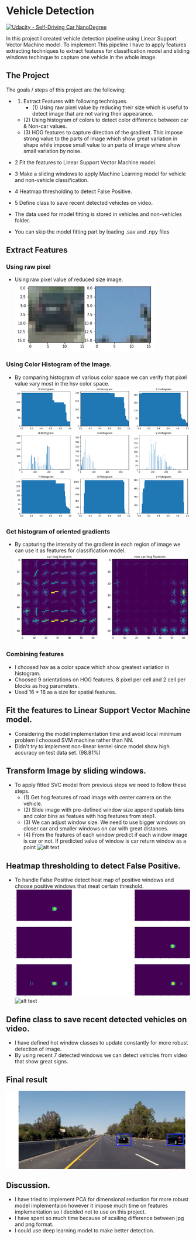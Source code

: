 # Vehicle Detection
[![Udacity - Self-Driving Car NanoDegree](https://s3.amazonaws.com/udacity-sdc/github/shield-carnd.svg)](http://www.udacity.com/drive)


[image2]: ./output_images/bin.png "Before undistort image based on camera calibration"
[image3]: ./output_images/hist.png "Before flipping"
[image4]: ./output_images/hog.png "Before flipping"
[image5]: ./output_images/windows.png "Before flipping"
[image6]: ./output_images/heatmap.png "Shadowed image"
[image7]: ./output_images/predicted.png "Shadowed image"
[image8]: ./output_images/final_video.png "Shadowed image"
[image9]: ./output_images/augment_img.png "Shadowed image"

In this project I created vehicle detection pipeline using Linear Support Vector Machine model. 
To implement This pipeline I have to apply features extracting techniques to extract features for classification model and sliding windows techinque to capture one vehicle in the whole image. 


The Project
---

The goals / steps of this project are the following:
* 1. Extract Features with following techniques. 
     * (1) Using raw pixel value by reducing their size which is useful to detect image that are not varing their appearance.  
    * (2) Using histogram of colors to detect color difference between car & Non-car values. 
    * (3) HOG features to capture direction of the gradient. This impose strong value to the parts of image which show great variation in shape while impose small value to an parts of image where show small variation  by noise.  
* 2 Fit the features to Linear Support Vector Machine model. 
* 3 Make a sliding windows to apply Machine Learning model for vehicle and non-vehicle classification.
* 4 Heatmap thresholding to detect False Positive. 
* 5 Define class to save recent detected vehicles on video.  

* The data used for model fitting is stored in vehicles and non-vehicles folder.
* You can skip the model fitting part by loading .sav and .npy files 

Extract Features
---

### Using raw pixel
* Using raw pixel value of reduced size image. 
![alt text][image2]

### Using Color Histogram of the Image. 
* By comparing histogram of various color space we can verify that pixel value vary most in the hsv color space. 
![alt text][image3]

### Get histogram of oriented gradients
* By capturing the intensity of the gradient in each region of image we can use it as features for classification model. 
![alt text][image4]


### Combining features 
* I choosed hsv as a color space which show greatest variation in histogram. 
* Choosed 9 orientations on HOG features. 8 pixel per cell and 2 cell per blocks as hog parameters. 
* Used 16 * 16 as a size for spatial features. 

Fit the features to Linear Support Vector Machine model. 
---
* Considering the model implementation time and avoid local minimum problem I choosed SVM machine rather than NN. 
* Didn't try to implement non-linear kernel since model show high accuracy on test data set. (98.81%)

Transform Image by sliding windows. 
---
* To apply fitted SVC model from previous steps we need to follow these steps. 
    * (1) Get hog features of road image with center camera on the vehicle. 
    * (2) Slide image with pre-defined window size append spatials bins and color bins as featues with hog features from step1. 
    * (3) We can adjust window size. We need to use bigger windows on closer car and smaller windows on car with great distances. 
    * (4) From the features of each window predict if each window image is car or not. If predicted value of window is car return window as a point
![alt text][image5]

Heatmap thresholding to detect False Positive. 
---
* To handle False Positive detect heat map of positive windows and choose positive windows that meat certain threshold.
![alt text][image6]
![alt text][image7]

Define class to save recent detected vehicles on video.  
---
* I have defined hot window classes to update constantly for more robust detection of image. 
* By using recent 7 detected windows we can detect vehicles from video that show great signs. 

Final result
---
[![alt text][image8]](https://youtu.be/sGH4k4GTAPk)

Discussion.
---
* I have tried to implement PCA for dimensional reduction for more robust model implementaion however it impose much time on features implementation so I decided not to use on this project. 
* I have spent so much time because of scailing difference between jpg and png format. 
* I could use deep learning model to make better detection.